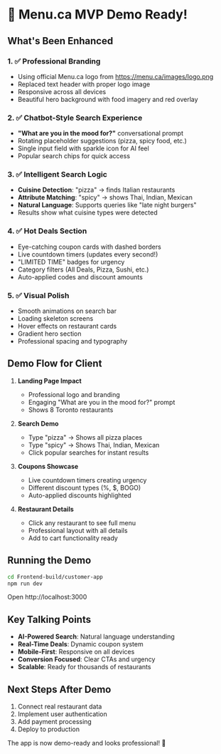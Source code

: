 # 🎉 Menu.ca MVP Demo Ready!

## What's Been Enhanced

### 1. ✅ Professional Branding
- Using official Menu.ca logo from https://menu.ca/images/logo.png
- Replaced text header with proper logo image
- Responsive across all devices
- Beautiful hero background with food imagery and red overlay

### 2. ✅ Chatbot-Style Search Experience
- **"What are you in the mood for?"** conversational prompt
- Rotating placeholder suggestions (pizza, spicy food, etc.)
- Single input field with sparkle icon for AI feel
- Popular search chips for quick access

### 3. ✅ Intelligent Search Logic
- **Cuisine Detection**: "pizza" → finds Italian restaurants
- **Attribute Matching**: "spicy" → shows Thai, Indian, Mexican
- **Natural Language**: Supports queries like "late night burgers"
- Results show what cuisine types were detected

### 4. ✅ Hot Deals Section
- Eye-catching coupon cards with dashed borders
- Live countdown timers (updates every second!)
- "LIMITED TIME" badges for urgency
- Category filters (All Deals, Pizza, Sushi, etc.)
- Auto-applied codes and discount amounts

### 5. ✅ Visual Polish
- Smooth animations on search bar
- Loading skeleton screens
- Hover effects on restaurant cards
- Gradient hero section
- Professional spacing and typography

## Demo Flow for Client

1. **Landing Page Impact**
   - Professional logo and branding
   - Engaging "What are you in the mood for?" prompt
   - Shows 8 Toronto restaurants

2. **Search Demo**
   - Type "pizza" → Shows all pizza places
   - Type "spicy" → Shows Thai, Indian, Mexican
   - Click popular searches for instant results

3. **Coupons Showcase**
   - Live countdown timers creating urgency
   - Different discount types (%, $, BOGO)
   - Auto-applied discounts highlighted

4. **Restaurant Details**
   - Click any restaurant to see full menu
   - Professional layout with all details
   - Add to cart functionality ready

## Running the Demo

```bash
cd Frontend-build/customer-app
npm run dev
```

Open http://localhost:3000

## Key Talking Points

- **AI-Powered Search**: Natural language understanding
- **Real-Time Deals**: Dynamic coupon system
- **Mobile-First**: Responsive on all devices
- **Conversion Focused**: Clear CTAs and urgency
- **Scalable**: Ready for thousands of restaurants

## Next Steps After Demo

1. Connect real restaurant data
2. Implement user authentication
3. Add payment processing
4. Deploy to production

The app is now demo-ready and looks professional! 🚀

